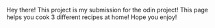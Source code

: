 Hey there!
This project is my submission for the odin project!
This page helps you cook 3 different recipes at home!
Hope you enjoy!